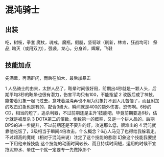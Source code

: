 # 混沌骑士

## 出装
吃，树枝，拳套
魔杖，魂戒，魔瓶，假腿，坚韧球（刷新，林肯，狂战均可）
祭品, 暗灭（或用双刀），强袭，龙心，分身斧，辉耀，飞鞋

## 技能加点
先满晕，再满群闪，而后在加大，最后加暴击

1 人品骑士的由来，太拼人品了，眩晕时间很好用，前期出4秒就是一颗人头，后期平均3秒的眩晕也很有潜力，伤害平均只有100，不能指望
2 改版后成了神技，能带着幻象一起飞过去，意味着混沌再也不用为幻象打不到人儿苦恼了，而且附加的攻击幻象也是有的，配合3级大，瞬间就是400的额外伤害，恐怖啊。6秒的CD，相当的短了，追杀利器，不过前期还是主升1技能吧，毕竟前期要追6秒，估计就是被反杀
3 DOTA第二的倍数，倒数第一的概率，又是一个拼人品的，后期DPS的进一步提升，不过前期还是不要升的好，攻速那么低，很难出的
4 混沌就靠他吃饭了，3级相当于瞬间4倍攻击，什么概念？6心人马见了也得给我躲着走。不过超高的魔耗（相对于混沌来说）注定了这个技能的悲剧
幻象这个技能我要提一下用他来躲技能
这个技能的动画时间较长、而且持续时间短，运用的时候不宜拖泥带水、晕住一个就一定要专一先做掉那个
